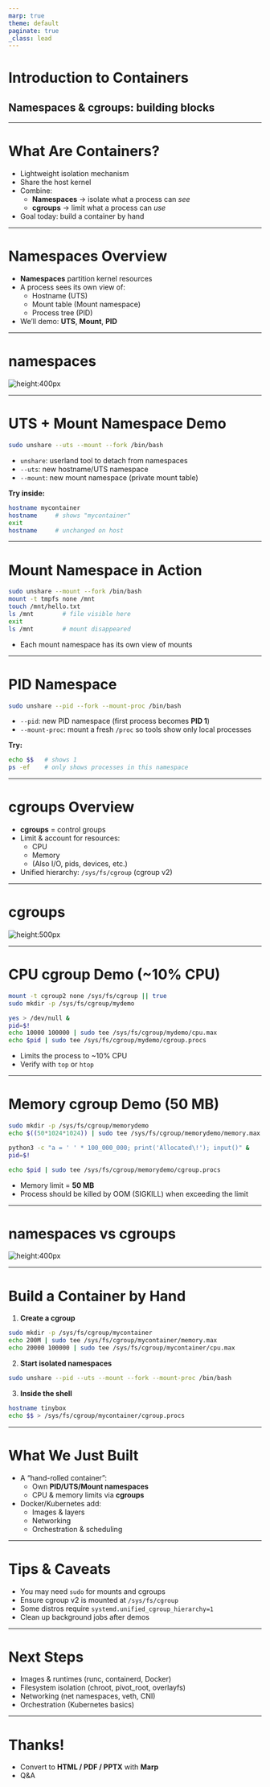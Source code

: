 ```yaml
---
marp: true
theme: default
paginate: true
_class: lead
---
```


# Introduction to Containers

## Namespaces & cgroups: building blocks

---

# What Are Containers?

- Lightweight isolation mechanism
- Share the host kernel
- Combine:
  - **Namespaces** → isolate what a process can *see*
  - **cgroups** → limit what a process can *use*
- Goal today: build a container by hand

---

# Namespaces Overview

- **Namespaces** partition kernel resources
- A process sees its own view of:
  - Hostname (UTS)
  - Mount table (Mount namespace)
  - Process tree (PID)
- We’ll demo: **UTS**, **Mount**, **PID**

---

# namespaces

![height:400px](./assets/k-ns.png)

---

# UTS + Mount Namespace Demo

```bash
sudo unshare --uts --mount --fork /bin/bash
```

- `unshare`: userland tool to detach from namespaces
- `--uts`: new hostname/UTS namespace
- `--mount`: new mount namespace (private mount table)

**Try inside:**

```bash
hostname mycontainer
hostname     # shows "mycontainer"
exit
hostname     # unchanged on host
```

---

# Mount Namespace in Action

```bash
sudo unshare --mount --fork /bin/bash
mount -t tmpfs none /mnt
touch /mnt/hello.txt
ls /mnt        # file visible here
exit
ls /mnt        # mount disappeared
```

- Each mount namespace has its own view of mounts

---

# PID Namespace

```bash
sudo unshare --pid --fork --mount-proc /bin/bash
```

- `--pid`: new PID namespace (first process becomes **PID 1**)
- `--mount-proc`: mount a fresh `/proc` so tools show only local processes

**Try:**
```bash
echo $$   # shows 1
ps -ef    # only shows processes in this namespace
```

---

# cgroups Overview

- **cgroups** = control groups
- Limit & account for resources:
  - CPU
  - Memory
  - (Also I/O, pids, devices, etc.)
- Unified hierarchy: `/sys/fs/cgroup` (cgroup v2)

---

# cgroups

![height:500px](./assets/cgroups.jpg)

---

# CPU cgroup Demo (~10% CPU)

```bash
mount -t cgroup2 none /sys/fs/cgroup || true
sudo mkdir -p /sys/fs/cgroup/mydemo

yes > /dev/null &
pid=$!
echo 10000 100000 | sudo tee /sys/fs/cgroup/mydemo/cpu.max
echo $pid | sudo tee /sys/fs/cgroup/mydemo/cgroup.procs
```

- Limits the process to ~10% CPU
- Verify with `top` or `htop`

---

# Memory cgroup Demo (50 MB)

```bash
sudo mkdir -p /sys/fs/cgroup/memorydemo
echo $((50*1024*1024)) | sudo tee /sys/fs/cgroup/memorydemo/memory.max

python3 -c "a = ' ' * 100_000_000; print('Allocated\!'); input()" &
pid=$!

echo $pid | sudo tee /sys/fs/cgroup/memorydemo/cgroup.procs
```

- Memory limit = **50 MB**
- Process should be killed by OOM (SIGKILL) when exceeding the limit

---

# namespaces vs cgroups

![height:400px](./assets/namespace-cgroups.png)

---

# Build a Container by Hand

1) **Create a cgroup**

```bash
sudo mkdir -p /sys/fs/cgroup/mycontainer
echo 200M | sudo tee /sys/fs/cgroup/mycontainer/memory.max
echo 20000 100000 | sudo tee /sys/fs/cgroup/mycontainer/cpu.max
```

2) **Start isolated namespaces**

```bash
sudo unshare --pid --uts --mount --fork --mount-proc /bin/bash
```

3) **Inside the shell**

```bash
hostname tinybox
echo $$ > /sys/fs/cgroup/mycontainer/cgroup.procs
```

---

# What We Just Built

- A “hand-rolled container”:
  - Own **PID/UTS/Mount namespaces**
  - CPU & memory limits via **cgroups**
- Docker/Kubernetes add:
  - Images & layers
  - Networking
  - Orchestration & scheduling

---

# Tips & Caveats

- You may need `sudo` for mounts and cgroups
- Ensure cgroup v2 is mounted at `/sys/fs/cgroup`
- Some distros require `systemd.unified_cgroup_hierarchy=1`
- Clean up background jobs after demos

---

# Next Steps

- Images & runtimes (runc, containerd, Docker)
- Filesystem isolation (chroot, pivot_root, overlayfs)
- Networking (net namespaces, veth, CNI)
- Orchestration (Kubernetes basics)

---

# Thanks!

- Convert to **HTML / PDF / PPTX** with **Marp**
- Q&A
